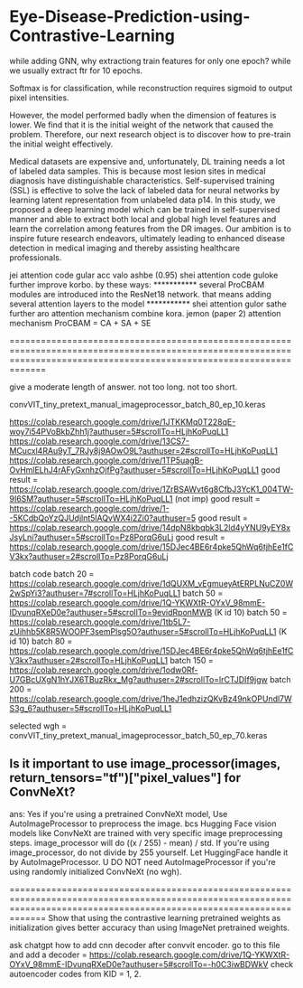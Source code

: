 # Eye-Disease-Prediction-using-Contrastive-Learning

while adding GNN, why extractiong train features for only one epoch? while we usually extract ftr for 10 epochs.



Softmax is for classification, while reconstruction requires sigmoid to output pixel intensities.

However, the model performed badly when the
dimension of features is lower. We find that it is the initial
weight of the network that caused the problem. Therefore, our
next research object is to discover how to pre-train the initial
weight effectively. 

Medical datasets are expensive and, unfortunately, DL training needs a lot of labeled data samples. This is because most lesion sites in medical diagnosis have distinguishable characteristics. Self-supervised training (SSL) is effective to solve the lack of labeled data for neural networks by learning latent representation from unlabeled data p14. In this study, we proposed a deep learning model which can be trained in self-supervised manner and able to extract both local and global high level features and learn the correlation among features from the DR images. Our ambition is to inspire future research endeavors, ultimately leading to enhanced disease detection in medical imaging and thereby assisting healthcare professionals.



jei attention code gular acc valo ashbe (0.95) shei attention code guloke further improve korbo. by these ways:
*********** several ProCBAM modules are introduced into the ResNet18 network. that means adding several attention layers to the model
*********** shei attention gulor sathe further aro attention mechanism combine kora. jemon (paper 2) attention mechanism ProCBAM = CA + SA + SE




=========================================================================================================================================================================

give a moderate length of answer. not too long. not too short.

convVIT_tiny_pretext_manual_imageprocessor_batch_80_ep_10.keras



https://colab.research.google.com/drive/1JTKKMq0T228qE-woy7i54PVoBkbZhh1j?authuser=5#scrollTo=HLjhKoPuqLL1
https://colab.research.google.com/drive/13CS7-MCucxl4RAu9yT_7RJy8j9AOwO9L?authuser=2#scrollTo=HLjhKoPuqLL1
https://colab.research.google.com/drive/1TP5uagB-OvHmlELhJ4rAFyGxnhzOjfPg?authuser=5#scrollTo=HLjhKoPuqLL1
good result = https://colab.research.google.com/drive/1ZrBSAWvt6g8CfbJ3YcK1_004TW-9I6SM?authuser=5#scrollTo=HLjhKoPuqLL1  (not imp)
good result = https://colab.research.google.com/drive/1--5KCdbQoYzQJUdjlnt5lAQvWX4i2Zi0?authuser=5
good result = https://colab.research.google.com/drive/14dpN8kbqbk3L2ld4yYNU9yEY8xJsyLni?authuser=5#scrollTo=Pz8PorqG6uLj
good result = https://colab.research.google.com/drive/15DJec4BE6r4pke5QhWq6tjhEe1fCV3kx?authuser=2#scrollTo=Pz8PorqG6uLj

batch code
batch 20 =  https://colab.research.google.com/drive/1dQUXM_vEgmueyAtERPLNuCZ0W2wSpYi3?authuser=7#scrollTo=HLjhKoPuqLL1
batch 50 =  https://colab.research.google.com/drive/1Q-YKWXtR-OYxV_98mmE-IDvunqRXeD0e?authuser=5#scrollTo=9evidRponMWB  (K id 10)
batch 50 =  https://colab.research.google.com/drive/1tb5L7-zUihhb5K8R5WOOPF3semPlsg5O?authuser=5#scrollTo=HLjhKoPuqLL1  (K id 10)
batch 80 =  https://colab.research.google.com/drive/15DJec4BE6r4pke5QhWq6tjhEe1fCV3kx?authuser=2#scrollTo=HLjhKoPuqLL1
batch 150 = https://colab.research.google.com/drive/1odw0Rf-U7GBcUXgN1hYJX6TBuzRkx_Mg?authuser=2#scrollTo=lrCTJDIf9jgw
batch 200 = https://colab.research.google.com/drive/1heJ1edhzizQKvBz49nkOPUndl7WS3g_6?authuser=5#scrollTo=HLjhKoPuqLL1 

selected wgh = convVIT_tiny_pretext_manual_imageprocessor_batch_50_ep_70.keras



## Is it important to use image_processor(images, return_tensors="tf")["pixel_values"] for ConvNeXt? 
ans: Yes if you're using a pretrained ConvNeXt model, Use AutoImageProcessor to preprocess the image. bcs Hugging Face vision models like ConvNeXt are trained with very specific image preprocessing steps. image_processor will do ((x / 255) - mean) / std. If you're using image_processor, do not divide by 255 yourself. Let HuggingFace handle it by AutoImageProcessor. U DO NOT need AutoImageProcessor if you're using randomly initialized ConvNeXt (no wgh). 
 
=========================================================================================================================================================================
Show that using the contrastive learning pretrained weights as initialization gives better accuracy than using ImageNet pretrained weights.


ask chatgpt how to add cnn decoder after convvit encoder. go to this file and add a decoder = https://colab.research.google.com/drive/1Q-YKWXtR-OYxV_98mmE-IDvunqRXeD0e?authuser=5#scrollTo=-h0C3iwBDWkV
check autoencoder codes from KID = 1, 2.


